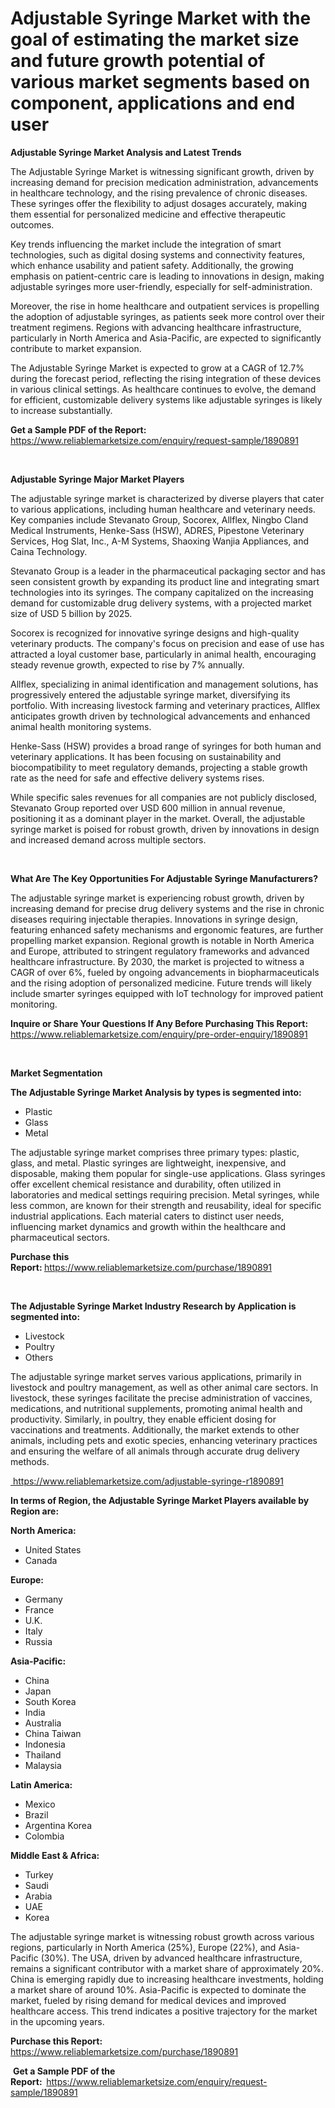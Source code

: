 <p><h1>Adjustable Syringe Market with the goal of estimating the market size and future growth potential of various market segments based on component, applications and end user</h1></p><p><strong>Adjustable Syringe Market Analysis and Latest Trends</strong></p>
<p><p>The Adjustable Syringe Market is witnessing significant growth, driven by increasing demand for precision medication administration, advancements in healthcare technology, and the rising prevalence of chronic diseases. These syringes offer the flexibility to adjust dosages accurately, making them essential for personalized medicine and effective therapeutic outcomes.</p><p>Key trends influencing the market include the integration of smart technologies, such as digital dosing systems and connectivity features, which enhance usability and patient safety. Additionally, the growing emphasis on patient-centric care is leading to innovations in design, making adjustable syringes more user-friendly, especially for self-administration.</p><p>Moreover, the rise in home healthcare and outpatient services is propelling the adoption of adjustable syringes, as patients seek more control over their treatment regimens. Regions with advancing healthcare infrastructure, particularly in North America and Asia-Pacific, are expected to significantly contribute to market expansion.</p><p>The Adjustable Syringe Market is expected to grow at a CAGR of 12.7% during the forecast period, reflecting the rising integration of these devices in various clinical settings. As healthcare continues to evolve, the demand for efficient, customizable delivery systems like adjustable syringes is likely to increase substantially.</p></p>
<p><strong>Get a Sample PDF of the Report:&nbsp;</strong> <a href="https://www.reliablemarketsize.com/enquiry/request-sample/1890891?utm_campaign=3029&utm_medium=2&utm_source=Github&utm_content=ia&utm_term=13042025&utm_id=adjustable-syringe">https://www.reliablemarketsize.com/enquiry/request-sample/1890891</a></p>
<p>&nbsp;</p>
<p><strong>Adjustable Syringe Major Market Players</strong></p>
<p><p>The adjustable syringe market is characterized by diverse players that cater to various applications, including human healthcare and veterinary needs. Key companies include Stevanato Group, Socorex, Allflex, Ningbo Cland Medical Instruments, Henke-Sass (HSW), ADRES, Pipestone Veterinary Services, Hog Slat, Inc., A-M Systems, Shaoxing Wanjia Appliances, and Caina Technology.</p><p>Stevanato Group is a leader in the pharmaceutical packaging sector and has seen consistent growth by expanding its product line and integrating smart technologies into its syringes. The company capitalized on the increasing demand for customizable drug delivery systems, with a projected market size of USD 5 billion by 2025.</p><p>Socorex is recognized for innovative syringe designs and high-quality veterinary products. The company's focus on precision and ease of use has attracted a loyal customer base, particularly in animal health, encouraging steady revenue growth, expected to rise by 7% annually.</p><p>Allflex, specializing in animal identification and management solutions, has progressively entered the adjustable syringe market, diversifying its portfolio. With increasing livestock farming and veterinary practices, Allflex anticipates growth driven by technological advancements and enhanced animal health monitoring systems.</p><p>Henke-Sass (HSW) provides a broad range of syringes for both human and veterinary applications. It has been focusing on sustainability and biocompatibility to meet regulatory demands, projecting a stable growth rate as the need for safe and effective delivery systems rises.</p><p>While specific sales revenues for all companies are not publicly disclosed, Stevanato Group reported over USD 600 million in annual revenue, positioning it as a dominant player in the market. Overall, the adjustable syringe market is poised for robust growth, driven by innovations in design and increased demand across multiple sectors.</p></p>
<p>&nbsp;</p>
<p><strong>What Are The Key Opportunities For Adjustable Syringe Manufacturers?</strong></p>
<p><p>The adjustable syringe market is experiencing robust growth, driven by increasing demand for precise drug delivery systems and the rise in chronic diseases requiring injectable therapies. Innovations in syringe design, featuring enhanced safety mechanisms and ergonomic features, are further propelling market expansion. Regional growth is notable in North America and Europe, attributed to stringent regulatory frameworks and advanced healthcare infrastructure. By 2030, the market is projected to witness a CAGR of over 6%, fueled by ongoing advancements in biopharmaceuticals and the rising adoption of personalized medicine. Future trends will likely include smarter syringes equipped with IoT technology for improved patient monitoring.</p></p>
<p><strong>Inquire or Share Your Questions If Any Before Purchasing This Report:</strong> <a href="https://www.reliablemarketsize.com/enquiry/pre-order-enquiry/1890891?utm_campaign=3029&utm_medium=2&utm_source=Github&utm_content=ia&utm_term=13042025&utm_id=adjustable-syringe">https://www.reliablemarketsize.com/enquiry/pre-order-enquiry/1890891</a></p>
<p>&nbsp;</p>
<p><strong>Market Segmentation</strong></p>
<p><strong>The Adjustable Syringe Market Analysis by types is segmented into:</strong></p>
<p><ul><li>Plastic</li><li>Glass</li><li>Metal</li></ul></p>
<p><p>The adjustable syringe market comprises three primary types: plastic, glass, and metal. Plastic syringes are lightweight, inexpensive, and disposable, making them popular for single-use applications. Glass syringes offer excellent chemical resistance and durability, often utilized in laboratories and medical settings requiring precision. Metal syringes, while less common, are known for their strength and reusability, ideal for specific industrial applications. Each material caters to distinct user needs, influencing market dynamics and growth within the healthcare and pharmaceutical sectors.</p></p>
<p><strong>Purchase this Report:&nbsp;</strong><a href="https://www.reliablemarketsize.com/purchase/1890891?utm_campaign=3029&utm_medium=2&utm_source=Github&utm_content=ia&utm_term=13042025&utm_id=adjustable-syringe">https://www.reliablemarketsize.com/purchase/1890891</a></p>
<p>&nbsp;</p>
<p><strong>The Adjustable Syringe Market Industry Research by Application is segmented into:</strong></p>
<p><ul><li>Livestock</li><li>Poultry</li><li>Others</li></ul></p>
<p><p>The adjustable syringe market serves various applications, primarily in livestock and poultry management, as well as other animal care sectors. In livestock, these syringes facilitate the precise administration of vaccines, medications, and nutritional supplements, promoting animal health and productivity. Similarly, in poultry, they enable efficient dosing for vaccinations and treatments. Additionally, the market extends to other animals, including pets and exotic species, enhancing veterinary practices and ensuring the welfare of all animals through accurate drug delivery methods.</p></p>
<p><a href="https://www.reliablemarketsize.com/adjustable-syringe-r1890891?utm_campaign=3029&utm_medium=2&utm_source=Github&utm_content=ia&utm_term=13042025&utm_id=adjustable-syringe">&nbsp;https://www.reliablemarketsize.com/adjustable-syringe-r1890891</a></p>
<p><strong>In terms of Region, the Adjustable Syringe Market Players available by Region are:</strong></p>
<p>
    <p> <strong> North America: </strong>
        <ul>
            <li>United States</li>
            <li>Canada</li>
        </ul>
        </p> 
    <p> <strong> Europe: </strong>
        <ul>
            <li>Germany</li>
            <li>France</li>
            <li>U.K.</li>
            <li>Italy</li>
            <li>Russia</li>
        </ul>
        </p> 
    <p> <strong> Asia-Pacific: </strong>
        <ul>
            <li>China</li>
            <li>Japan</li>
            <li>South Korea</li>
            <li>India</li>
            <li>Australia</li>
            <li>China Taiwan</li>
            <li>Indonesia</li>
            <li>Thailand</li>
            <li>Malaysia</li>
        </ul>
        </p> 
    <p> <strong> Latin America: </strong>
        <ul>
            <li>Mexico</li>
            <li>Brazil</li>
            <li>Argentina Korea</li>
            <li>Colombia</li>
        </ul>
        </p> 
    <p> <strong> Middle East & Africa: </strong>
        <ul>
            <li>Turkey</li>
            <li>Saudi</li>
            <li>Arabia</li>
            <li>UAE</li>
            <li>Korea</li>
        </ul>
    </p>
    </p>
<p><p>The adjustable syringe market is witnessing robust growth across various regions, particularly in North America (25%), Europe (22%), and Asia-Pacific (30%). The USA, driven by advanced healthcare infrastructure, remains a significant contributor with a market share of approximately 20%. China is emerging rapidly due to increasing healthcare investments, holding a market share of around 10%. Asia-Pacific is expected to dominate the market, fueled by rising demand for medical devices and improved healthcare access. This trend indicates a positive trajectory for the market in the upcoming years.</p></p>
<p><strong>Purchase this Report: </strong><a href="https://www.reliablemarketsize.com/purchase/1890891?utm_campaign=3029&utm_medium=2&utm_source=Github&utm_content=ia&utm_term=13042025&utm_id=adjustable-syringe">https://www.reliablemarketsize.com/purchase/1890891</a></p>
<p>&nbsp;<strong>Get a Sample PDF of the Report:&nbsp;&nbsp;</strong><a href="https://www.reliablemarketsize.com/enquiry/request-sample/1890891?utm_campaign=3029&utm_medium=2&utm_source=Github&utm_content=ia&utm_term=13042025&utm_id=adjustable-syringe">https://www.reliablemarketsize.com/enquiry/request-sample/1890891</a></p>
<p><strong></strong></p>
<p><p></p><p></p><p></p></p>